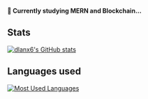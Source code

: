 **🌱 Currently studying MERN and Blockchain...**

## Stats

[![dlanx6's GitHub stats](https://github-readme-stats.vercel.app/api?username=dlanx6&show_icons=true&theme=tokyonight)](https://github.com/anuraghazra/github-readme-stats)

## Languages used

[![Most Used Languages](https://github-readme-stats.vercel.app/api/top-langs/?username=dlanx6&theme=tokyonight&layout=compact)](https://github.com/anuraghazra/github-readme-stats)

